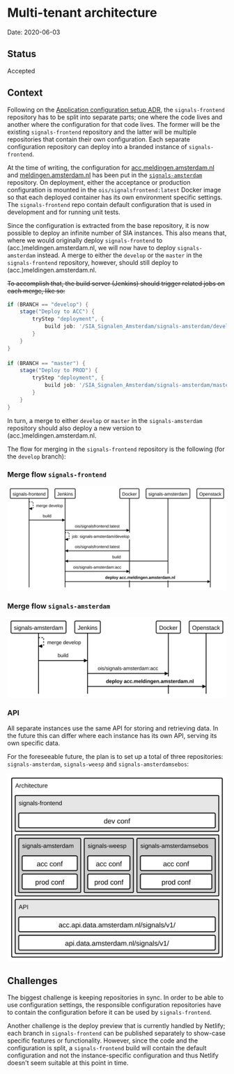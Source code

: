 # Multi-tenant architecture

Date: 2020-06-03

## Status

Accepted

## Context

Following on the [Application configuration setup ADR](./0003-application-configuration-setup.md), the `signals-frontend` repository has to be split into separate parts; one where the code lives and another where the configuration for that code lives. The former will be the existing `signals-frontend` repository and the latter will be multiple repositories that contain their own configuration. Each separate configuration repository can deploy into a branded instance of `signals-frontend`.

At the time of writing, the configuration for [acc.meldingen.amsterdam.nl](https://acc.meldingen.amsterdam.nl) and [meldingen.amsterdam.nl](https://meldingen.amsterdam.nl) has been put in the [`signals-amsterdam`](https://github.com/Amsterdam/signals-amsterdam) repository. On deployment, either the acceptance or production configuration is mounted in the `ois/signalsfrontend:latest` Docker image so that each deployed container has its own environment specific settings. The `signals-frontend` repo contain default configuration that is used in development and for running unit tests.

Since the configuration is extracted from the base repository, it is now possible to deploy an infinite number of SIA instances. This also means that, where we would originally deploy `signals-frontend` to (acc.)meldingen.amsterdam.nl, we will now have to deploy `signals-amsterdam` instead. A merge to either the `develop` or the `master` in the `signals-frontend` repository, however, should still deploy to (acc.)meldingen.amsterdam.nl.

~~To accomplish that, the build server (Jenkins) should trigger related jobs on each merge, like so:~~

```Groovy
if (BRANCH == "develop") {
    stage("Deploy to ACC") {
        tryStep "deployment", {
            build job: '/SIA_Signalen_Amsterdam/signals-amsterdam/develop'
        }
    }
}

if (BRANCH == "master") {
    stage("Deploy to PROD") {
        tryStep "deployment", {
            build job: '/SIA_Signalen_Amsterdam/signals-amsterdam/master'
        }
    }
}
```

In turn, a merge to either `develop` or `master` in the `signals-amsterdam` repository should also deploy a new version to (acc.)meldingen.amsterdam.nl.

The flow for merging in the `signals-frontend` repository is the following (for the `develop` branch):

### Merge flow `signals-frontend`

<img src="./img/diagram-signals-frontend-merge-develop.svg" />

### Merge flow `signals-amsterdam`

<img src="./img/diagram-signals-amsterdam-merge-develop.svg" />

### API

All separate instances use the same API for storing and retrieving data. In the future this can differ where each instance has its own API, serving its own specific data.

For the foreseeable future, the plan is to set up a total of three repositories: `signals-amsterdam`, `signals-weesp` and `signals-amsterdamsebos`:

<img src="./img/diagram-architecture.svg" />

## Challenges

The biggest challenge is keeping repositories in sync. In order to be able to use configuration settings, the responsible configuration repositories have to contain the configuration before it can be used by `signals-frontend`.

Another challenge is the deploy preview that is currently handled by Netlify; each branch in `signals-frontend` can be published separately to show-case specific features or functionality. However, since the code and the configuration is split, a `signals-frontend` build will contain the default configuration and not the instance-specific configuration and thus Netlify doesn't seem suitable at this point in time.
